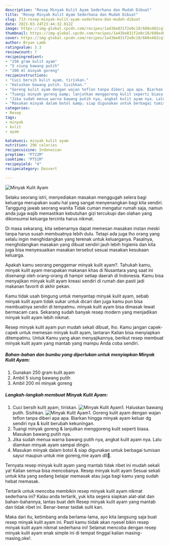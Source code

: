 ```yaml
---
description: "Resep Minyak Kulit Ayam Sederhana dan Mudah Dibuat"
title: "Resep Minyak Kulit Ayam Sederhana dan Mudah Dibuat"
slug: 713-resep-minyak-kulit-ayam-sederhana-dan-mudah-dibuat
date: 2021-03-24T23:44:32.012Z
image: https://img-global.cpcdn.com/recipes/1a43be831f2e0c18/680x482cq70/minyak-kulit-ayam-foto-resep-utama.jpg
thumbnail: https://img-global.cpcdn.com/recipes/1a43be831f2e0c18/680x482cq70/minyak-kulit-ayam-foto-resep-utama.jpg
cover: https://img-global.cpcdn.com/recipes/1a43be831f2e0c18/680x482cq70/minyak-kulit-ayam-foto-resep-utama.jpg
author: Bryan Lamb
ratingvalue: 3.3
reviewcount: 7
recipeingredient:
- "250 gram kulit ayam"
- "5 siung bawang putih"
- "200 ml minyak goreng"
recipeinstructions:
- "Cuci bersih kulit ayam, tiriskan."
- "Haluskan bawang putih. Sisihkan."
- "Goreng kulit ayam dengan wajan teflon tanpa diberi apa apa. Biarkan hingga minyak ayam keluar dg sendiri nya &amp; kulit berubah kekuningan."
- "Tuangi minyak goreng &amp; lanjutkan menggoreng kulit seperti biasa. Masukan bawang putih nya."
- "Jika sudah menua warna bawang putih nya, angkat kulit ayam nya. Lalu diamkan minyak ayam sampai dingin."
- "Masukan minyak dalam botol &amp; siap digunakan untuk berbagai tumisan sayur maupun untuk mie goreng,mie ayam dll💖."
categories:
- Resep
tags:
- minyak
- kulit
- ayam

katakunci: minyak kulit ayam 
nutrition: 296 calories
recipecuisine: Indonesian
preptime: "PT22M"
cooktime: "PT51M"
recipeyield: "4"
recipecategory: Dessert

---
```



![Minyak Kulit Ayam](https://img-global.cpcdn.com/recipes/1a43be831f2e0c18/680x482cq70/minyak-kulit-ayam-foto-resep-utama.jpg)

Selaku seorang istri, menyediakan masakan menggugah selera bagi keluarga merupakan suatu hal yang sangat menyenangkan bagi kita sendiri. Tanggung jawab seorang  wanita Tidak cuman mengatur rumah saja, namun anda juga wajib memastikan kebutuhan gizi tercukupi dan olahan yang dikonsumsi keluarga tercinta harus nikmat.

Di masa  sekarang, kita sebenarnya dapat memesan masakan instan meski tanpa harus susah membuatnya lebih dulu. Tetapi ada juga lho orang yang selalu ingin menghidangkan yang terenak untuk keluarganya. Pasalnya, menghidangkan masakan yang dibuat sendiri jauh lebih higienis dan kita juga bisa menyesuaikan masakan tersebut sesuai masakan kesukaan keluarga. 



Apakah kamu seorang penggemar minyak kulit ayam?. Tahukah kamu, minyak kulit ayam merupakan makanan khas di Nusantara yang saat ini disenangi oleh orang-orang di hampir setiap daerah di Indonesia. Kamu bisa menyajikan minyak kulit ayam kreasi sendiri di rumah dan pasti jadi makanan favorit di akhir pekan.

Kamu tidak usah bingung untuk menyantap minyak kulit ayam, sebab minyak kulit ayam tidak sukar untuk dicari dan juga kamu pun bisa membuatnya sendiri di tempatmu. minyak kulit ayam bisa dimasak lewat bermacam cara. Sekarang sudah banyak resep modern yang menjadikan minyak kulit ayam lebih nikmat.

Resep minyak kulit ayam pun mudah sekali dibuat, lho. Kamu jangan capek-capek untuk memesan minyak kulit ayam, lantaran Kalian bisa menyiapkan ditempatmu. Untuk Kamu yang akan menyajikannya, berikut resep membuat minyak kulit ayam yang mantab yang mampu Anda coba sendiri.

<!--inarticleads1-->

##### Bahan-bahan dan bumbu yang diperlukan untuk menyiapkan Minyak Kulit Ayam:

1. Gunakan 250 gram kulit ayam
1. Ambil 5 siung bawang putih
1. Ambil 200 ml minyak goreng




<!--inarticleads2-->

##### Langkah-langkah membuat Minyak Kulit Ayam:

1. Cuci bersih kulit ayam, tiriskan.
<img src="https://img-global.cpcdn.com/steps/495a2b958674a314/160x128cq70/minyak-kulit-ayam-langkah-memasak-1-foto.jpg" alt="Minyak Kulit Ayam">1. Haluskan bawang putih. Sisihkan.
<img src="https://img-global.cpcdn.com/steps/73f0b9fcea94a84c/160x128cq70/minyak-kulit-ayam-langkah-memasak-2-foto.jpg" alt="Minyak Kulit Ayam">1. Goreng kulit ayam dengan wajan teflon tanpa diberi apa apa. Biarkan hingga minyak ayam keluar dg sendiri nya &amp; kulit berubah kekuningan.
1. Tuangi minyak goreng &amp; lanjutkan menggoreng kulit seperti biasa. Masukan bawang putih nya.
1. Jika sudah menua warna bawang putih nya, angkat kulit ayam nya. Lalu diamkan minyak ayam sampai dingin.
1. Masukan minyak dalam botol &amp; siap digunakan untuk berbagai tumisan sayur maupun untuk mie goreng,mie ayam dll💖.




Ternyata resep minyak kulit ayam yang mantab tidak ribet ini mudah sekali ya! Kalian semua bisa mencobanya. Resep minyak kulit ayam Sesuai sekali untuk kita yang sedang belajar memasak atau juga bagi kamu yang sudah hebat memasak.

Tertarik untuk mencoba membikin resep minyak kulit ayam nikmat sederhana ini? Kalau anda tertarik, yuk kita segera siapkan alat-alat dan bahan-bahannya, lantas buat deh Resep minyak kulit ayam yang mantab dan tidak ribet ini. Benar-benar taidak sulit kan. 

Maka dari itu, ketimbang anda berlama-lama, ayo kita langsung saja buat resep minyak kulit ayam ini. Pasti kamu tiidak akan nyesel bikin resep minyak kulit ayam nikmat sederhana ini! Selamat mencoba dengan resep minyak kulit ayam enak simple ini di tempat tinggal kalian masing-masing,oke!.

